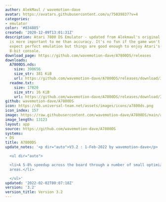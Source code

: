 ```yaml
---
author: AlekMaul / wavemotion-dave
avatar: https://avatars.githubusercontent.com/u/75039837?v=4
categories:
- emulator
color: '#834885'
created: '2020-12-09T13:01:31Z'
description: Atari 7800 DS Emulator - updated from Alekmaul's original. Playability
  is more important to me than accuracy. It's no fun if the game won't run. So don't
  expect perfect emulation but things are good enough to enjoy Atari's last major
  8-bit console.
download_page: https://github.com/wavemotion-dave/A7800DS/releases
downloads:
  A7800DS.nds:
    size: 390656
    size_str: 381 KiB
    url: https://github.com/wavemotion-dave/A7800DS/releases/download/3.2/A7800DS.nds
  readme.txt:
    size: 17020
    size_str: 16 KiB
    url: https://github.com/wavemotion-dave/A7800DS/releases/download/3.2/readme.txt
github: wavemotion-dave/A7800DS
icon: https://db.universal-team.net/assets/images/icons/a7800ds.png
icon_index: 157
image: https://raw.githubusercontent.com/wavemotion-dave/A7800DS/main/arm9/gfx/bgTop.png
image_length: 13123
layout: app
source: https://github.com/wavemotion-dave/A7800DS
systems:
- DS
title: A7800DS
update_notes: '<p dir="auto">V3.2 : 1-Feb-2022 by wavemotion-dave</p>

  <ul dir="auto">

  <li>A 5-8% speedup across the board through a number of small optimizations in core
  areas.</li>

  </ul>'
updated: '2022-02-02T00:07:18Z'
version: '3.2'
version_title: Version 3.2
---
```

